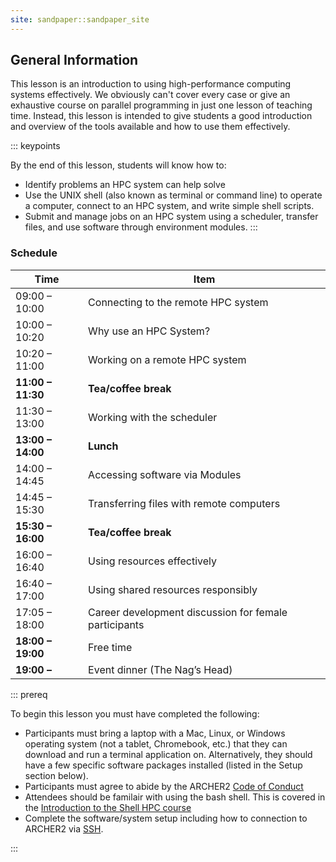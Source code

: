 ```yaml
---
site: sandpaper::sandpaper_site
---
```



## General Information

This lesson is an introduction to using high-performance computing systems
effectively. We obviously can't cover every case or give an exhaustive course
on parallel programming in just one lesson of teaching time. Instead, this
lesson is intended to give students a good introduction and overview of the
tools available and how to use them effectively.

::: keypoints

By the end of this lesson, students will know how to:
 * Identify problems an HPC system can help solve
 * Use the UNIX shell (also known as terminal or command line) to operate a
   computer, connect to an HPC system, and write simple shell scripts.
 * Submit and manage jobs on an HPC system using a scheduler, transfer files,
   and use software through environment modules.
:::

### Schedule

| Time | Item | 
| ---- | ----| 
| 09:00 – 10:00 | Connecting to the remote HPC system | 
| 10:00 – 10:20 |	Why use an HPC System? | 
| 10:20 – 11:00 |	Working on a remote HPC system | 
| **11:00 – 11:30** |	**Tea/coffee break** | 
| 11:30 – 13:00 |	Working with the scheduler | 
| **13:00 – 14:00** |	**Lunch** | 
| 14:00 – 14:45 |	Accessing software via Modules | 
| 14:45 – 15:30 |	Transferring files with remote computers | 
| **15:30 – 16:00** |	**Tea/coffee break** | 
| 16:00 – 16:40 |	Using resources effectively | 
| 16:40 – 17:00 |	Using shared resources responsibly | 
| 17:05 – 18:00 |	Career development discussion for female participants | 
| **18:00 – 19:00** |	Free time | 
| **19:00 –** | Event dinner (The Nag’s Head) | 

::: prereq

To begin this lesson you must have completed the following:

 * Participants must bring a laptop with a Mac, Linux, or Windows operating 
   system (not a tablet, Chromebook, etc.) that they can download and run 
   a terminal application on. Alternatively, they should have a few specific software 
   packages installed (listed in the Setup section below). 
 * Participants must agree to abide by the ARCHER2 [Code of Conduct](https://www.archer2.ac.uk/about/policies/code-of-conduct) 
 * Attendees should be familair with using the bash shell. This is covered in the [Introduction to the Shell HPC course](https://epcced.github.io/2024-06-19-hpc-shell-shampton/)
 * Complete the software/system setup including how to connection to ARCHER2 via [SSH](#connect-to-archer2).

:::
